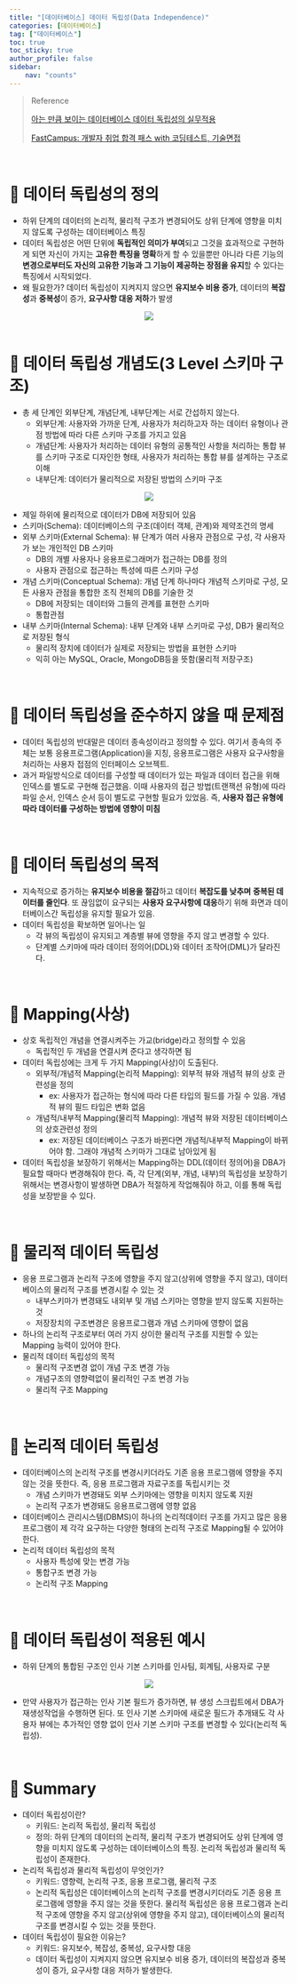 ```yaml
---
title: "[데이터베이스] 데이터 독립성(Data Independence)"
categories: [데이터베이스]
tag: ["데이터베이스"]
toc: true
toc_sticky: true
author_profile: false
sidebar:
    nav: "counts"
---
```


> Reference
>
> [아는 만큼 보이는 데이터베이스 데이터 독립성의 실무적용](https://dataonair.or.kr/db-tech-reference/d-lounge/expert-column/?mod=document&uid=52816)
>
> [FastCampus: 개발자 취업 합격 패스 with 코딩테스트, 기술면접](https://fastcampus.co.kr/dev_online_devjob)

<br>

# 📌 데이터 독립성의 정의

- 하위 단계의 데이터의 논리적, 물리적 구조가 변경되어도 상위 단계에 영향을 미치지 않도록 구성하는 데이터베이스 특징
- 데이터 독립성은 어떤 단위에 **독립적인 의미가 부여**되고 그것을 효과적으로 구현하게 되면 자신이 가지는 **고유한 특징을 명확**하게 할 수 있을뿐만 아니라 다른 기능의 **변경으로부터도 자신의 고유한 기능과 그 기능이 제공하는 장점을 유지**할 수 있다는 특징에서 시작되었다.
- 왜 필요한가? 데이터 독립성이 지켜지지 않으면 **유지보수 비용 증가**, 데이터의 **복잡성**과 **중복성**이 증가, **요구사항 대응 저하**가 발생

<center><img src="/assets/images/db/independence/1.png"></center>

<br>

# 📌 데이터 독립성 개념도(3 Level 스키마 구조)

- 총 세 단계인 외부단계, 개념단계, 내부단계는 서로 간섭하지 않는다.
  - 외부단계: 사용자와 가까운 단계, 사용자가 처리하고자 하는 데이터 유형이나 관점 방법에 따라 다른 스키마 구조를 가지고 있음
  - 개념단계: 사용자가 처리하는 데이터 유형의 공통적인 사항을 처리하는 통합 뷰를 스키마 구조로 디자인한 형태, 사용자가 처리하는 통합 뷰를 설계하는 구조로 이해
  - 내부단계: 데이터가 물리적으로 저장된 방법의 스키마 구조

<center><img src="/assets/images/db/independence/2.png"></center>

- 제일 하위에 물리적으로 데이터가 DB에 저장되어 있음
- 스키마(Schema): 데이터베이스의 구조(데이터 객체, 관계)와 제약조건의 명세
- 외부 스키마(External Schema): 뷰 단계가 여러 사용자 관점으로 구성, 각 사용자가 보는 개인적인 DB 스키마
  - DB의 개별 사용자나 응용프로그래머가 접근하는 DB를 정의
  - 사용자 관점으로 접근하는 특성에 따른 스키마 구성
- 개념 스키마(Conceptual Schema): 개념 단계 하나마다 개념적 스키마로 구성, 모든 사용자 관점을 통합한 조직 전체의 DB를 기술한 것
  - DB에 저장되는 데이터와 그들의 관계를 표현한 스키마
  - 통합관점
- 내부 스키마(Internal Schema): 내부 단계와 내부 스키마로 구성, DB가 물리적으로 저장된 형식
  - 물리적 장치에 데이터가 실제로 저장되는 방법을 표현한 스키마
  - 익히 아는 MySQL, Oracle, MongoDB등을 뜻함(물리적 저장구조)

<br>

# 📌 데이터 독립성을 준수하지 않을 때 문제점

- 데이터 독립성의 반대말은 데이터 종속성이라고 정의할 수 있다. 여기서 종속의 주체는 보통 응용프로그램(Application)을 지칭, 응용프로그램은 사용자 요구사항을 처리하는 사용자 접점의 인터페이스 오브젝트.
- 과거 파일방식으로 데이터를 구성할 때 데이터가 있는 파일과 데이터 접근을 위해 인덱스를 별도로 구현해 접근했음. 이때 사용자의 접근 방법(트랜잭션 유형)에 따라 파일 순서, 인덱스 순서 등이 별도로 구현할 필요가 있었음. 즉, **사용자 접근 유형에 따라 데이터를 구성하는 방법에 영향이 미침**

<br>

# 📌 데이터 독립성의 목적

- 지속적으로 증가하는 **유지보수 비용을 절감**하고 데이터 **복잡도를 낮추며** **중복된 데이터를 줄인다**. 또 끊임없이 요구되는 **사용자 요구사항에 대응**하기 위해 화면과 데이터베이스간 독립성을 유지할 필요가 있음.
- 데이터 독립성을 확보하면 일어나는 일
  - 각 뷰의 독립성이 유지되고 계층별 뷰에 영향을 주지 않고 변경할 수 있다.
  - 단계별 스키마에 따라 데이터 정의어(DDL)와 데이터 조작어(DML)가 달라진다.

<br>

# 📌 Mapping(사상)

- 상호 독립적인 개념을 연결시켜주는 가교(bridge)라고 정의할 수 있음
  - 독립적인 두 개념을 연결시켜 준다고 생각하면 됨
- 데이터 독립성에는 크게 두 가지 Mapping(사상)이 도출된다.
  - 외부적/개념적 Mapping(논리적 Mapping): 외부적 뷰와 개념적 뷰의 상호 관련성을 정의
    - ex: 사용자가 접근하는 형식에 따라 다른 타입의 필드를 가질 수 있음. 개념적 뷰의 필드 타입은 변화 없음
  - 개념적/내부적 Mapping(물리적 Mapping): 개념적 뷰와 저장된 데이터베이스의 상호관련성 정의
    - ex: 저장된 데이터베이스 구조가 바뀐다면 개념적/내부적 Mapping이 바뀌어야 함. 그래야 개념적 스키마가 그대로 남아있게 됨
- 데이터 독립성을 보장하기 위해서는 Mapping하는 DDL(데이터 정의어)을 DBA가 필요할 때마다 변경해줘야 한다. 즉, 각 단계(외부, 개념, 내부)의 독립성을 보장하기 위해서는 변경사항이 발생하면 DBA가 적절하게 작업해줘야 하고, 이를 통해 독립성을 보장받을 수 있다.

<br>

# 📌 물리적 데이터 독립성

- 응용 프로그램과 논리적 구조에 영향을 주지 않고(상위에 영향을 주지 않고), 데이터베이스의 물리적 구조를 변경시킬 수 있는 것
  - 내부스키마가 변경돼도 내외부 및 개념 스키마는 영향을 받지 않도록 지원하는 것
  - 저장장치의 구조변경은 응용프로그램과 개념 스키마에 영향이 없음
- 하나의 논리적 구조로부터 여러 가지 상이한 물리적 구조를 지원할 수 있는 Mapping 능력이 있어야 한다.
- 물리적 데이터 독립성의 목적
  - 물리적 구조변경 없이 개념 구조 변경 가능
  - 개념구조의 영향력없이 물리적인 구조 변경 가능
  - 물리적 구조 Mapping

<br>

# 📌 논리적 데이터 독립성

- 데이터베이스의 논리적 구조를 변경시키더라도 기존 응용 프로그램에 영향을 주지 않는 것을 뜻한다. 즉, 응용 프로그램과 자료구조를 독립시키는 것
  - 개념 스키마가 변경돼도 외부 스키마에는 영향을 미치지 않도록 지원
  - 논리적 구조가 변경돼도 응용프로그램에 영향 없음
- 데이터베이스 관리시스템(DBMS)이 하나의 논리적데이터 구조를 가지고 많은 응용 프로그램이 제 각각 요구하는 다양한 형태의 논리적 구조로 Mapping될 수 있어야 한다.
- 논리적 데이터 독립성의 목적
  - 사용자 특성에 맞는 변경 가능
  - 통합구조 변경 가능
  - 논리적 구조 Mapping

<br>

# 📌 데이터 독립성이 적용된 예시

- 하위 단계의 통합된 구조인 인사 기본 스키마를 인사팀, 회계팀, 사용자로 구분

<center><img src="/assets/images/db/independence/3.png"></center>

- 만약 사용자가 접근하는 인사 기본 필드가 증가하면, 뷰 생성 스크립트에서 DBA가 재생성작업을 수행하면 된다. 또 인사 기본 스키마에 새로운 필드가 추개돼도 각 사용자 뷰에는 추가적인 영향 없이 인사 기본 스키마 구조를 변경할 수 있다(논리적 독립성).

<br>

# 📌 Summary

- 데이터 독립성이란?
  - 키워드: 논리적 독립성, 물리적 독립성
  - 정의: 하위 단계의 데이터의 논리적, 물리적 구조가 변경되어도 상위 단계에 영향을 미치지 않도록 구성하는 데이터베이스의 특징. 논리적 독립성과 물리적 독립성이 존재한다.
- 논리적 독립성과 물리적 독립성이 무엇인가?
  - 키워드: 영향력, 논리적 구조, 응용 프로그램, 물리적 구조
  - 논리적 독립성은 데이터베이스의 논리적 구조를 변경시키더라도 기존 응용 프로그램에 영향을 주지 않는 것을 뜻한다. 물리적 독립성은 응용 프로그램과 논리적 구조에 영향을 주지 않고(상위에 영향을 주지 않고), 데이터베이스의 물리적 구조를 변경시킬 수 있는 것을 뜻한다.
- 데이터 독립성이 필요한 이유는?
  - 키워드: 유지보수, 복잡성, 중복성, 요구사항 대응
  - 데이터 독립성이 지켜지지 않으면 유지보수 비용 증가, 데이터의 복잡성과 중복성이 증가, 요구사항 대응 저하가 발생한다.